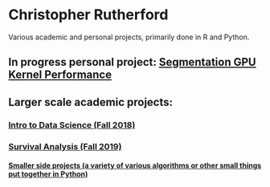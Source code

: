 # Christopher Rutherford
Various academic and personal projects, primarily done in R and Python.
## In progress personal project: [Segmentation GPU Kernel Performance](https://www.kaggle.com/rupals/gpu-runtime)

## Larger scale academic projects:
### [Intro to Data Science (Fall 2018)](https://github.com/chrisrutherford/projects/tree/master/kickstarter "Kickstarter Campaign Analysis")
### [Survival Analysis (Fall 2019)](https://github.com/chrisrutherford/projects/blob/master/academic/pbc%20analysis.R)

#### [Smaller side projects (a variety of various algorithms or other small things put together in Python)](https://github.com/chrisrutherford/projects/tree/master/misc%20scripts)
